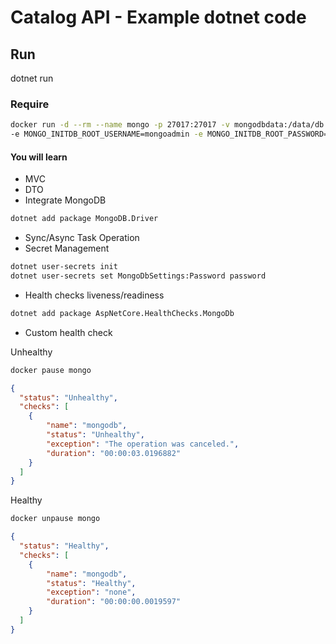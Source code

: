 # Catalog API - Example dotnet code

## Run

dotnet run

### Require

```sh
docker run -d --rm --name mongo -p 27017:27017 -v mongodbdata:/data/db \
-e MONGO_INITDB_ROOT_USERNAME=mongoadmin -e MONGO_INITDB_ROOT_PASSWORD=password mongo
```

#### You will learn

- MVC
- DTO
- Integrate MongoDB

```sh
dotnet add package MongoDB.Driver
```

- Sync/Async Task Operation
- Secret Management

```sh
dotnet user-secrets init
dotnet user-secrets set MongoDbSettings:Password password
```

- Health checks liveness/readiness

```sh
dotnet add package AspNetCore.HealthChecks.MongoDb
```

- Custom health check

Unhealthy

```sh
docker pause mongo
```

```json
{
  "status": "Unhealthy",
  "checks": [
    {
        "name": "mongodb",
        "status": "Unhealthy",
        "exception": "The operation was canceled.",
        "duration": "00:00:03.0196882"
    }
  ]
}
```

Healthy

```sh
docker unpause mongo
```

```json
{
  "status": "Healthy",
  "checks": [
    {
        "name": "mongodb",
        "status": "Healthy",
        "exception": "none",
        "duration": "00:00:00.0019597"
    }
  ]
}
```

